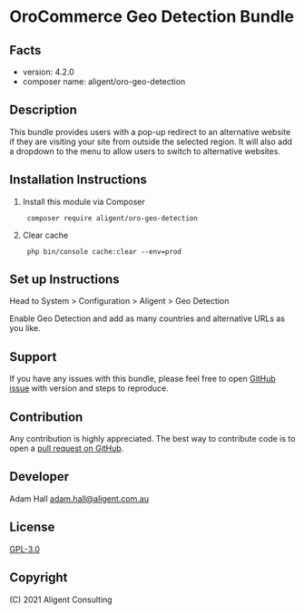 OroCommerce Geo Detection Bundle
===============================================

Facts
-----
- version: 4.2.0
- composer name: aligent/oro-geo-detection

Description
-----------
This bundle provides users with a pop-up redirect to an alternative website if they are visiting your site from outside the selected region. It will also add a dropdown to the menu to allow users to switch to alternative websites.

Installation Instructions
-------------------------
1. Install this module via Composer

        composer require aligent/oro-geo-detection

1. Clear cache

        php bin/console cache:clear --env=prod

Set up Instructions
-----------
Head to System > Configuration > Aligent > Geo Detection 

Enable Geo Detection and add as many countries and alternative URLs as you like. 

Support
-------
If you have any issues with this bundle, please feel free to open [GitHub issue](https://github.com/aligent/oro-geo-detection/issues) with version and steps to reproduce.

Contribution
------------
Any contribution is highly appreciated. The best way to contribute code is to open a [pull request on GitHub](https://help.github.com/articles/using-pull-requests).

Developer
---------
Adam Hall <adam.hall@aligent.com.au>

License
-------
[GPL-3.0](https://opensource.org/licenses/GPL-3.0)

Copyright
---------
(C) 2021 Aligent Consulting
